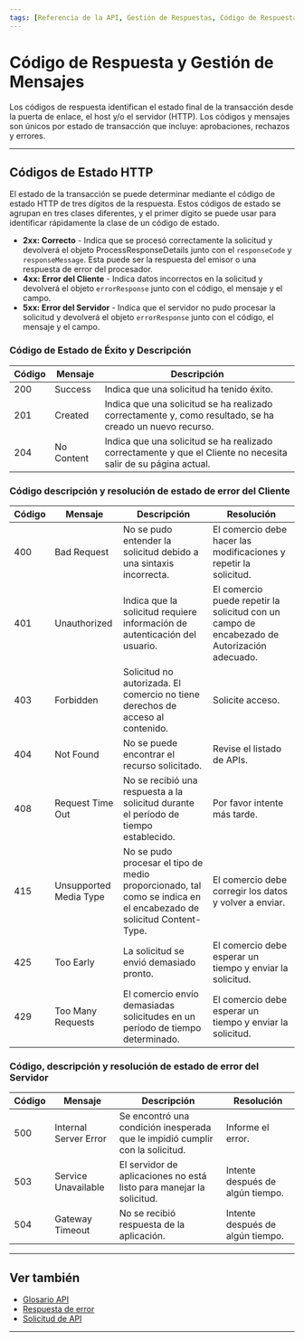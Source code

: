 ```yaml
---
tags: [Referencia de la API, Gestión de Respuestas, Código de Respuesta, Código de Estado HTTP]
---
```


# Código de Respuesta y Gestión de Mensajes

Los códigos de respuesta identifican el estado final de la transacción desde la puerta de enlace, el host y/o el servidor (HTTP). Los códigos y mensajes son únicos por estado de transacción que incluye: aprobaciones, rechazos y errores.

---

## Códigos de Estado HTTP

El estado de la transacción se puede determinar mediante el código de estado HTTP de tres dígitos de la respuesta. Estos códigos de estado se agrupan en tres clases diferentes, y el primer dígito se puede usar para identificar rápidamente la clase de un código de estado.

- **2xx: Correcto** - Indica que se procesó correctamente la solicitud y devolverá el objeto ProcessResponseDetails junto con el `responseCode` y  `responseMessage`. Esta puede ser la respuesta del emisor o una respuesta de error del procesador.
- **4xx: Error del Cliente** - Indica datos incorrectos en la solicitud y devolverá el objeto `errorResponse` junto con el código, el mensaje y el campo.
- **5xx: Error del Servidor**  - Indica que el servidor no pudo procesar la solicitud y devolverá el objeto `errorResponse` junto con el código, el mensaje y el campo.

<!--
type: tab
titles: 2xx, 4xx, 5xx
-->

### Código de Estado de Éxito y Descripción

| Código | Mensaje          | Descripción                                                                                                    |
|--------|------------------|----------------------------------------------------------------------------------------------------------------|
| 200    | Success          | Indica que una solicitud ha tenido éxito.                                                                      |
| 201    | Created          | Indica que una solicitud se ha realizado correctamente y, como resultado, se ha creado un nuevo recurso.       |
| 204    | No Content       | Indica que una solicitud se ha realizado correctamente y que el Cliente no necesita salir de su página actual. |


<!--
type: tab
-->

### Código descripción y resolución de estado de error del Cliente

| Código | Mensaje                | Descripción                                                                                                        | Resolución                                                                                  |
|--------|------------------------|--------------------------------------------------------------------------------------------------------------------|---------------------------------------------------------------------------------------------|
| 400    | Bad Request            | No se pudo entender la solicitud debido a una sintaxis incorrecta.                                                 | El comercio debe hacer las modificaciones y repetir la solicitud.                           |
| 401    | Unauthorized           | Indica que la solicitud requiere información de autenticación del usuario.                                         | El comercio puede repetir la solicitud con un campo de encabezado de Autorización adecuado. |
| 403    | Forbidden              | Solicitud no autorizada. El comercio no tiene derechos de acceso al contenido.                                     | Solicite acceso.                                                                            |
| 404    | Not Found              | No se puede encontrar el recurso solicitado.                                                                       | Revise el listado de APIs.                                                                  |
| 408    | Request Time Out       | No se recibió una respuesta a la solicitud durante el período de tiempo establecido.                               | Por favor intente más tarde.                                                                |
| 415    | Unsupported Media Type | No se pudo procesar el tipo de medio proporcionado, tal como se indica en el encabezado de solicitud Content-Type. | El comercio debe corregir los datos y volver a enviar.                                      |
| 425    | Too Early              | La solicitud se envió demasiado pronto.                                                                            | El comercio debe esperar un tiempo y enviar la solicitud.                                   |
| 429    | Too Many Requests      | El comercio envío demasiadas solicitudes en un período de tiempo determinado.                                      | El comercio debe esperar un tiempo y enviar la solicitud.                                   |
<!--
type: tab
-->

### Código, descripción y resolución de estado de error del Servidor

| Código | Mensaje               | Descripción                                                                   | Resolución                       |
|--------|-----------------------|-------------------------------------------------------------------------------|----------------------------------|
| 500    | Internal Server Error | Se encontró una condición inesperada que le impidió cumplir con la solicitud. | Informe el error.                |
| 503    | Service Unavailable   | El servidor de aplicaciones no está listo para manejar la solicitud.          | Intente después de algún tiempo. |
| 504    | Gateway Timeout       | No se recibió respuesta de la aplicación.                                     | Intente después de algún tiempo. |

<!-- type: tab-end -->

---

## Ver también

- [Glosario API](?path=docs/spanish/referencia-api/glosario-api.md)
- [Respuesta de error](?path=docs/spanish/referencia-api/respuesta-error.md)
- [Solicitud de API](?path=docs//spanish/referencia-api/solicitud-api.md)

---
